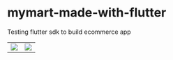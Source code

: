 # mymart-made-with-flutter
Testing flutter sdk to build ecommerce app

<table>
  <tr>
    <td>
      <img src="https://raw.githubusercontent.com/ihsanberahim/mymart-made-with-flutter/master/home.png"/>
    </td>
    <td>
      <img src="https://raw.githubusercontent.com/ihsanberahim/mymart-made-with-flutter/master/catalog-2.png"/>
    </td>
  </tr>
</table>
